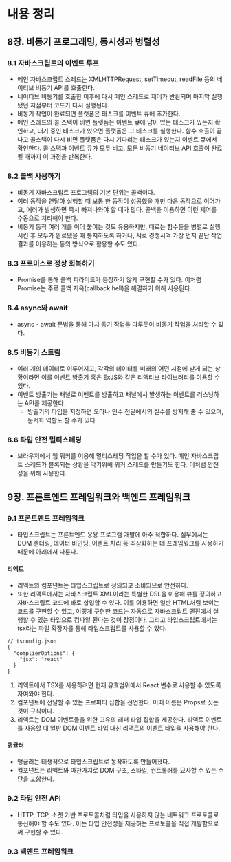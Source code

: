 # 내용 정리

## 8장. 비동기 프로그래밍, 동시성과 병렬성

### 8.1 자바스크립트의 이벤트 루프

- 메인 자바스크립트 스레드는 XMLHTTPRequest, setTimeout, readFile 등의 네이티브 비동기 API를 호출한다.
- 네이티브 비동기를 호출한 이후에 다시 메인 스레드로 제어가 반환되며 마지막 실행됐던 지점부터 코드가 다시 실행된다.
- 비동기 작업이 완료되면 플랫폼은 태스크를 이벤트 큐에 추가한다.
- 메인 스레드의 콜 스택이 비면 플랫폼은 이벤트 큐에 남아 있는 태스크가 있는지 확인하고, 대기 중인 태스크가 있으면 플랫폼은 그 태스크를 실행한다. 함수 호출이 끝나고 콜스택이 다시 비면 플랫폼은 다시 기다리는 태스크가 있는지 이벤트 큐에서 확인한다. 콜 스택과 이벤트 큐가 모두 비고, 모든 비동기 네이티브 API 호출이 완료될 때까지 이 과정을 반복한다.

### 8.2 콜백 사용하기

- 비동기 자바스크립트 프로그램의 기본 단위는 콜백이다.
- 여러 동작을 연달아 실행할 때 보통 한 동작이 성공했을 때만 다음 동작으로 이어가고, 에러가 발생하면 즉시 빠져나와야 할 때가 많다. 콜백을 이용하면 이런 제어를 수동으로 처리해야 한다.
- 비동기 동작 여러 개를 이어 붙이는 것도 유용하지만, 때로는 함수들을 병렬로 실행시킨 후 모두가 완료됐을 때 통지하도록 하거나, 서로 경쟁시켜 가장 먼저 끝난 작업 결과를 이용하는 등의 방식으로 활용할 수도 있다.

### 8.3 프로미스로 정상 회복하기

- Promise를 통해 콜백 피라미드가 등장하기 않게 구현할 수가 있다. 이처럼 Promise는 주로 콜백 지옥(callback hell)을 해결하기 위해 사용된다.

### 8.4 async와 await

- async - await 문법을 통해 마치 동기 작업을 다루듯이 비동기 작업을 처리할 수 있다.

### 8.5 비동기 스트림

- 여러 개의 데이터로 이루어지고, 각각의 데이터를 미래의 어떤 시점에 받게 되는 상황이라면 이를 이벤트 방출기 혹은 ExJS와 같은 리액티브 라이브러리를 이용할 수 있다.
- 이벤트 방출기는 채널로 이벤트를 방출하고 채널에서 발생하는 이벤트를 리스닝하는 API를 제공한다.
  - 방출기의 타입을 지정하면 오타나 인수 전달에서의 실수를 방지해 줄 수 있으며, 문서화 역할도 할 수가 있다.

### 8.6 타입 안전 멀티스레딩

- 브라우저에서 웹 워커를 이용해 멀티스레딩 작업을 할 수가 있다. 메인 자바스크립트 스레드가 블록되는 상황을 막기위해 워커 스레드를 만들기도 한다. 이처럼 안전성을 위해 사용한다.

## 9장. 프론트엔드 프레임워크와 백엔드 프레임워크

### 9.1 프론트엔드 프레임워크

- 타입스크립트는 프론트엔드 응용 프로그램 개발에 아주 적합하다. 실무에서는 DOM 렌더링, 데이터 바인딩, 이벤트 처리 등 추상화하는 데 프레임워크를 사용하기 때문에 아래에서 다룬다.

#### 리액트

- 리액트의 컴포넌트는 타입스크립트로 정의되고 소비되므로 안전하다.
- 또한 리액트에서는 자바스크립트 XML이라는 특별한 DSL을 이용해 뷰를 정의하고 자바스크립트 코드에 바로 삽입할 수 있다. 이를 이용하면 일반 HTML처럼 보이는 코드를 구현할 수 있고, 이렇게 구현한 코드는 자동으로 자바스크립트 엔진에서 실행할 수 있는 타입으로 컴파일 된다는 것이 장점이다. 그리고 타입스크립트에서는 tsx라는 파일 확장자를 통해 타입스크립트를 사용할 수 있다.

```
// tsconfig.json
{
  "complierOptions": {
    "jsx": "react"
  }
}
```

1. 리액트에서 TSX를 사용하려면 현재 유효범위에서 React 변수로 사용할 수 있도록 자여와야 한다.
2. 컴포넌트에 전달할 수 있는 프로퍼티 집합을 선언한다. 이때 이름은 Props로 짓는 것이 규칙이다.
3. 리액트는 DOM 이벤트들을 위한 고유의 래퍼 타입 집합을 제공한다. 리액트 이벤트를 사용할 때 일반 DOM 이벤트 타입 대신 리액트의 이벤트 타입을 사용해야 한다.

#### 앵귤러

- 앵귤러는 태생적으로 타입스크립트로 동작하도록 만들어졌다.
- 컴포넌트는 리액트와 마찬가지로 DOM 구조, 스타일, 컨트롤러를 묘사할 수 있는 수단을 포함한다.

### 9.2 타입 안전 API

- HTTP, TCP, 소켓 기반 프로토콜처럼 타입을 사용하지 않는 네트워크 프로토콜로 통신해야 할 수도 있다. 이는 타입 안전성을 제공하는 프로토콜을 직접 개발함으로써 구현할 수 있다.

### 9.3 백엔드 프레임워크
